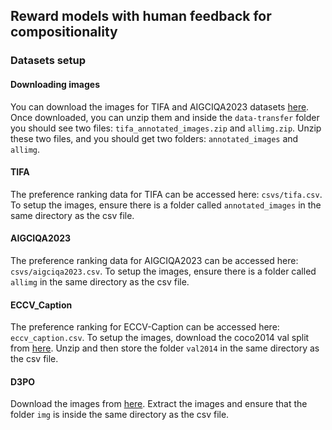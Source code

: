 ## Reward models with human feedback for compositionality

### Datasets setup

#### Downloading images
You can download the images for TIFA and AIGCIQA2023 datasets [here](https://drive.google.com/file/d/1etw5Fb-wuiIb6KbUu7-gAm_fRRy_dp2r/view?usp=sharing).
Once downloaded, you can unzip them and inside the `data-transfer` folder you should see two files: `tifa_annotated_images.zip` and `allimg.zip`. Unzip these two files, and you should get two folders: `annotated_images` and `allimg`.

#### TIFA
The preference ranking data for TIFA can be accessed here: `csvs/tifa.csv`. To setup the images, ensure there is a folder called `annotated_images` in the same directory as the csv file.

#### AIGCIQA2023
The preference ranking data for AIGCIQA2023 can be accessed here: `csvs/aigciqa2023.csv`. To setup the images, ensure there is a folder called `allimg` in the same directory as the csv file.

#### ECCV_Caption
The preference ranking for ECCV-Caption can be accessed here: `eccv_caption.csv`. To setup the images, download the coco2014 val split from [here](http://images.cocodataset.org/zips/val2014.zip). Unzip and then store the folder `val2014` in the same directory as the csv file. 

#### D3PO
Download the images from [here](d3po_text2image_evaluation.zip). Extract the images and ensure that the folder `img` is inside the same directory as the csv file.
